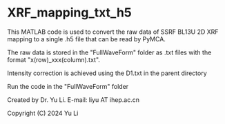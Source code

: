 # XRF_mapping_txt_h5

This MATLAB code is used to convert the raw data of SSRF BL13U 2D XRF mapping to a single .h5 file that can be read by PyMCA.

The raw data is stored in the "FullWaveForm" folder as .txt files with the format "x(row)_xxx(column).txt".

Intensity correction is achieved using the D1.txt in the parent directory

Run the code in the "FullWaveForm" folder

Created by Dr. Yu Li. E-mail: liyu AT ihep.ac.cn

Copyright (C) 2024  Yu Li
